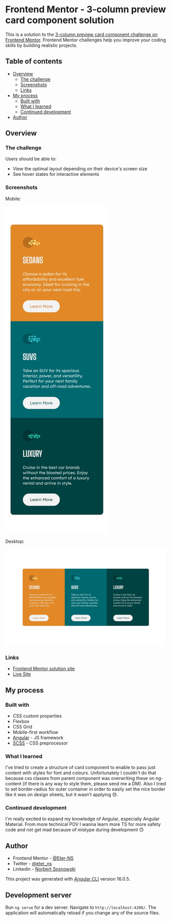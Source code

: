 # Frontend Mentor - 3-column preview card component solution

This is a solution to the [3-column preview card component challenge on Frontend Mentor](https://www.frontendmentor.io/challenges/3column-preview-card-component-pH92eAR2-). Frontend Mentor challenges help you improve your coding skills by building realistic projects.

## Table of contents

- [Overview](#overview)
  - [The challenge](#the-challenge)
  - [Screenshots](#screenshot)
  - [Links](#links)
- [My process](#my-process)
  - [Built with](#built-with)
  - [What I learned](#what-i-learned)
  - [Continued development](#continued-development)
- [Author](#author)

## Overview

### The challenge

Users should be able to:

- View the optimal layout depending on their device's screen size
- See hover states for interactive elements

### Screenshots

Mobile:

![Mobile Screenshot](./screenshots/screenshot-mobile.jpeg)

Desktop:

![Desktop Screenshot](./screenshots/screenshot-desktop.jpeg)

### Links

- [Frontend Mentor solution site](https://www.frontendmentor.io/solutions/3column-preview-card-component-using-angular-JTJk_VfiTg)
- [Live Site](https://3column-preview-card-component-angular.vercel.app/)

## My process

### Built with

- CSS custom properties
- Flexbox
- CSS Grid
- Mobile-first workflow
- [Angular](https://angular.io/) - JS framework
- [SCSS](https://sass-lang.com/) - CSS preprocessor

### What I learned

I've tried to create a structure of card component to enable to pass just content with styles for font and colours. Unfortunately I couldn't do that because css classes from parent component was overwriting these on ng-content (if there is any way to style them, please send me a DM).
Also I tried to set border-radius for outer container in order to easily set the nice border like it was on design sheets, but it wasn't applying 😞.

### Continued development

I'm really excited to expand my knowledge of Angular, especially Angular Material. From more technical POV I wanna learn more TS for more safety code and not get mad because of mistype during development 🙃

## Author

<!-- - Website - [Norbert Sosnowski](https://www.your-site.com) -->

- Frontend Mentor - [@Eter-NS](https://www.frontendmentor.io/profile/Eter-NS)
- Twitter - [@eter_ns](https://www.twitter.com/eter_ns)
- Linkedin - [Norbert Sosnowski](https://www.linkedin.com/in/norbert-sosnowski-629535197/)

This project was generated with [Angular CLI](https://github.com/angular/angular-cli) version 16.0.5.

## Development server

Run `ng serve` for a dev server. Navigate to `http://localhost:4200/`. The application will automatically reload if you change any of the source files.
